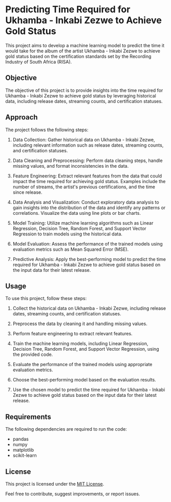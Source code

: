 # Predicting Time Required for Ukhamba - Inkabi Zezwe to Achieve Gold Status

This project aims to develop a machine learning model to predict the time it would take for the album of the artist Ukhamba - Inkabi Zezwe to achieve gold status based on the certification standards set by the Recording Industry of South Africa (RISA).

## Objective
The objective of this project is to provide insights into the time required for Ukhamba - Inkabi Zezwe to achieve gold status by leveraging historical data, including release dates, streaming counts, and certification statuses.

## Approach
The project follows the following steps:

1. Data Collection: Gather historical data on Ukhamba - Inkabi Zezwe, including relevant information such as release dates, streaming counts, and certification statuses.

2. Data Cleaning and Preprocessing: Perform data cleaning steps, handle missing values, and format inconsistencies in the data.

3. Feature Engineering: Extract relevant features from the data that could impact the time required for achieving gold status. Examples include the number of streams, the artist's previous certifications, and the time since release.

4. Data Analysis and Visualization: Conduct exploratory data analysis to gain insights into the distribution of the data and identify any patterns or correlations. Visualize the data using line plots or bar charts.

5. Model Training: Utilize machine learning algorithms such as Linear Regression, Decision Tree, Random Forest, and Support Vector Regression to train models using the historical data.

6. Model Evaluation: Assess the performance of the trained models using evaluation metrics such as Mean Squared Error (MSE).

7. Predictive Analysis: Apply the best-performing model to predict the time required for Ukhamba - Inkabi Zezwe to achieve gold status based on the input data for their latest release.

## Usage
To use this project, follow these steps:

1. Collect the historical data on Ukhamba - Inkabi Zezwe, including release dates, streaming counts, and certification statuses.

2. Preprocess the data by cleaning it and handling missing values.

3. Perform feature engineering to extract relevant features.

4. Train the machine learning models, including Linear Regression, Decision Tree, Random Forest, and Support Vector Regression, using the provided code.

5. Evaluate the performance of the trained models using appropriate evaluation metrics.

6. Choose the best-performing model based on the evaluation results.

7. Use the chosen model to predict the time required for Ukhamba - Inkabi Zezwe to achieve gold status based on the input data for their latest release.

## Requirements
The following dependencies are required to run the code:

- pandas
- numpy
- matplotlib
- scikit-learn

## License
This project is licensed under the [MIT License](LICENSE).

Feel free to contribute, suggest improvements, or report issues.

